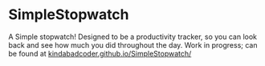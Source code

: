 # SimpleStopwatch

A Simple stopwatch! Designed to be a productivity tracker, so you can look back and see how much you did throughout the day. Work in progress; can be found at [kindabadcoder.github.io/SimpleStopwatch/](https://kindabadcoder.github.io/SimpleStopwatch/)
